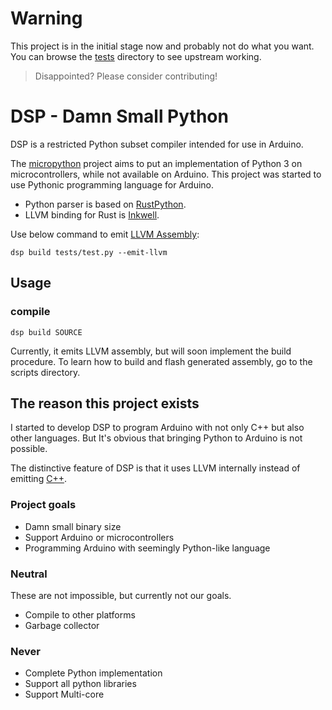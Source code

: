 # Warning
This project is in the initial stage now and probably not do what you want.
You can browse the [tests](https://github.com/tdh8316/tree/master/tests) directory to see upstream working.
> Disappointed? Please consider contributing!

# DSP - Damn Small Python

DSP is a restricted Python subset compiler intended for use in Arduino.

The [micropython](https://github.com/micropython/micropython) project aims to put an implementation of Python 3 on microcontrollers, while not available on Arduino.
This project was started to use Pythonic programming language for Arduino.

 - Python parser is based on [RustPython](https://github.com/RustPython/RustPython).
 - LLVM binding for Rust is [Inkwell](https://github.com/TheDan64/inkwell).

Use below command to emit [LLVM Assembly](https://llvm.org/docs/LangRef.html):
```
dsp build tests/test.py --emit-llvm
```

## Usage
### compile
```
dsp build SOURCE
```
Currently, it emits LLVM assembly, but will soon implement the build procedure.
To learn how to build and flash generated assembly, go to the scripts directory.

## The reason this project exists
I started to develop DSP to program Arduino with not only C++ but also other languages.
But It's obvious that bringing Python to Arduino is not possible.

The distinctive feature of DSP is that it uses LLVM internally instead of emitting [C++](https://arduino.github.io/arduino-cli/sketch-build-process/).

### Project goals
 - Damn small binary size
 - Support Arduino or microcontrollers
 - Programming Arduino with seemingly Python-like language
### Neutral
These are not impossible, but currently not our goals.
 - Compile to other platforms
 - Garbage collector
### Never
 - Complete Python implementation
 - Support all python libraries
 - Support Multi-core

